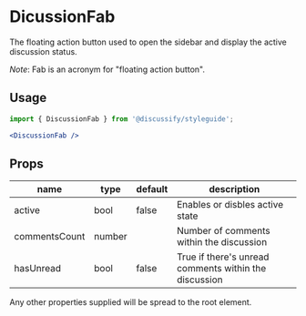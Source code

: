 # DicussionFab

The floating action button used to open the sidebar and display the active discussion status.

*Note*: Fab is an acronym for "floating action button".

## Usage

```jsx
import { DiscussionFab } from '@discussify/styleguide';

<DiscussionFab />
```

## Props

| name | type | default | description |
| ---- | ---- | ------- | ----------- |
| active | bool | false | Enables or disbles active state |
| commentsCount | number | | Number of comments within the discussion |
| hasUnread | bool | false | True if there's unread comments within the discussion |

Any other properties supplied will be spread to the root element.
